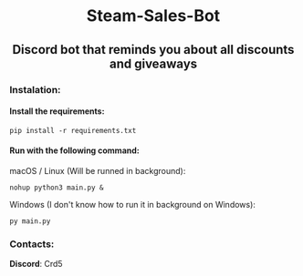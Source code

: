 # <center>Steam-Sales-Bot</center>
## <center>Discord bot that reminds you about all discounts and giveaways </center>

### Instalation:
#### Install the requirements:
```commandline
pip install -r requirements.txt
```

#### Run with the following command:
macOS / Linux (Will be runned in background):
```commandline
nohup python3 main.py &
```
Windows (I don't know how to run it in background on Windows):
```commandline
py main.py
```

### Contacts:
**Discord**: Crd5